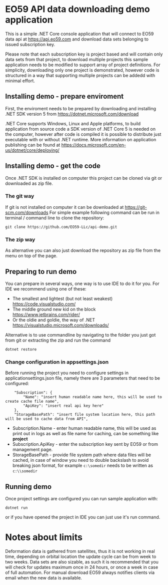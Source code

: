 # EO59 API data downloading demo application
This is a simple .NET Core console application that will connect to EO59 data api at https://api.eo59.com and download data sets
belonging to issued subscription key. 

Please note that each subscription key is project based and will contain only data sets from that project, to download multiple projects
this sample application needs to be modified to support array of project definitions. For simplicity, downloading only one project is 
demonstrated, however code is structured in a way that supporting multiple projects can be addedd with minimal effort.

## Installing demo - prepare enviroment
First, the enviroment needs to be prepared by downloading and installing .NET SDK version 5 from https://dotnet.microsoft.com/download

.NET Core supports Windows, Linux and Apple platforms, to build application from source code a SDK version
of .NET Core 5 is needed on the computer, however after code is compiled it is possible to distribute just executable with or without .NET runtime.
More information on application publishing can be found at https://docs.microsoft.com/en-us/dotnet/core/deploying/

## Installing demo - get the code
Once .NET SDK is installed on computer this project can be cloned via git or downloaded as zip file.

### The git way
If git is not installed on computer it can be downloaded at https://git-scm.com/downloads
For simple example following command can be run in terminal / command line to clone the repository:

```
git clone https://github.com/EO59-LLc/api-demo.git
```
### The zip way
As alternative you can also just download the repository as zip file from the menu on top of the page.

## Preparing to run demo
You can prepare in several ways, one way is to use IDE to do it for you.
For IDE we recommend using one of these: 
* The smallest and lightest (but not least weakest) https://code.visualstudio.com/
* The middle ground new kid on the block https://www.jetbrains.com/rider/
* Or the oldie and goldie, the way of .NET https://visualstudio.microsoft.com/downloads/

Alternative is to use commandline by navigating to the folder you just got from git or extracting the zip and run the command
```
dotnet restore
```
### Change configuration in appsettings.json
Before running the project you need to configure settings in applicationsettings.json file, namely there are 3 parameters that need to be configured:
```
    "Subscription": {
        "Name": "insert human readable name here, this will be used to create cache file name",
        "ApiKey": "insert real api key here"
    },
    "StorageBasePath": "insert file system location here, this path will be used to cache data from API",
```

* Subscription.Name - enter human readable name, this will be used as print out in logs as well as file name for caching, can be something like **project**
* Subscription.ApiKey - enter the subscription key sent by EO59 or from management page.
* StorageBasePath - provide file system path where data files will be cached, in case of window you need to double backslash to avoid breaking json format, 
for example ```c:\somedir``` needs to be written as ```c:\\somedir ```



## Running demo
Once project settings are configured you can run sample application with:
```
dotnet run
```
or if you have opened the project in IDE you can just use it's run command.

# Notes about limits
Deformation data is gathered from satellites, thus it is not working in real time, depending on orbital location the update cycle can be from week to two weeks.
Data sets are also sizable, as such it is recommended that you will check for updates maximum once in 24 hours, or once a week in case of full automation.
For manual download EO59 always notifies clients via email when the new data is available.
